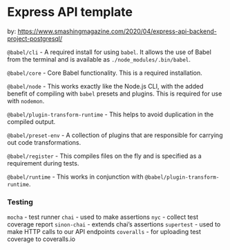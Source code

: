# Express API template

by: https://www.smashingmagazine.com/2020/04/express-api-backend-project-postgresql/

`@babel/cli` - A required install for using `babel`. It allows the use of Babel from the terminal and is available as `./node_modules/.bin/babel`.

`@babel/core` - Core Babel functionality. This is a required installation.

`@babel/node` - This works exactly like the Node.js CLI, with the added benefit of compiling with `babel` presets and plugins. This is required for use with `nodemon`.

`@babel/plugin-transform-runtime` - This helps to avoid duplication in the compiled output.

`@babel/preset-env` - A collection of plugins that are responsible for carrying out code transformations.

`@babel/register` - This compiles files on the fly and is specified as a requirement during tests.

`@babel/runtime` - This works in conjunction with `@babel/plugin-transform-runtime`.

### Testing

`mocha` - test runner
`chai` - used to make assertions
`nyc` - collect test coverage report
`sinon-chai` - extends chai’s assertions
`supertest` - used to make HTTP calls to our API endpoints
`coveralls` - for uploading test coverage to coveralls.io
